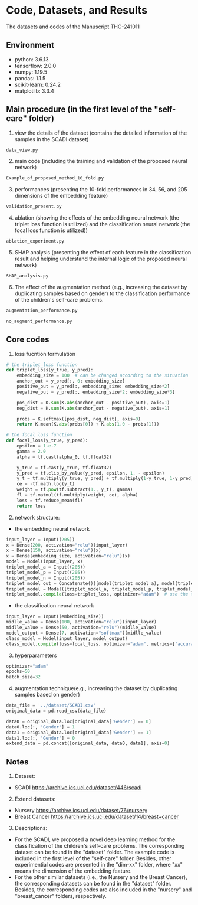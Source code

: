 # Code, Datasets, and Results
The datasets and codes of the Manuscript THC-241011

## Environment
* python: 3.6.13
* tensorflow: 2.0.0
* numpy: 1.19.5
* pandas: 1.1.5
* scikit-learn: 0.24.2
* matplotlib: 3.3.4
  
## Main procedure (in the first level of the "self-care" folder)
1. view the details of the dataset (contains the detailed information of the samples in the SCADI dataset)
```python
data_view.py
```
2. main code (including the training and validation of the proposed neural network)
```python
Example_of_proposed_method_10_fold.py
```
3. performances (presenting the 10-fold performances in 34, 56, and 205 dimensions of the embedding feature)
```python
validation_present.py
```
4. ablation (showing the effects of the embedding neural network (the triplet loss function is utilized) and the classification neural network (the focal loss function is utilized))
```python
ablation_experiment.py
```
5. SHAP analysis (presenting the effect of each feature in the classification result and helping understand the internal logic of the proposed neural network)
```python
SHAP_analysis.py
```
6. The effect of the augmentation method (e.g., increasing the dataset by duplicating samples based on gender) to the classification performance of the children's self-care problems.
```python
augmentation_performance.py

no_augment_performance.py
```

## Core codes
1. loss fucntion formulation
```python
# the triplet_loss function
def triplet_loss(y_true, y_pred):
    embedding_size = 100  # can be changed according to the situation
    anchor_out = y_pred[:, 0: embedding_size]
    positive_out = y_pred[:, embedding_size: embedding_size*2]
    negative_out = y_pred[:, embedding_size*2: embedding_size*3]

    pos_dist = K.sum(K.abs(anchor_out - positive_out), axis=1)
    neg_dist = K.sum(K.abs(anchor_out - negative_out), axis=1)

    probs = K.softmax([pos_dist, neg_dist], axis=0)
    return K.mean(K.abs(probs[0]) + K.abs(1.0 - probs[1]))

# the focal loss function
def focal_loss(y_true, y_pred):
    epsilon = 1.e-7
    gamma = 2.0
    alpha = tf.cast(alpha_0, tf.float32)

    y_true = tf.cast(y_true, tf.float32)
    y_pred = tf.clip_by_value(y_pred, epsilon, 1. - epsilon)
    y_t = tf.multiply(y_true, y_pred) + tf.multiply(1-y_true, 1-y_pred)
    ce = -tf.math.log(y_t)
    weight = tf.pow(tf.subtract(1., y_t), gamma)
    fl = tf.matmul(tf.multiply(weight, ce), alpha)
    loss = tf.reduce_mean(fl)
    return loss
```
2. network structure:
* the embedding neural network
```python
input_layer = Input((205))
x = Dense(200, activation="relu")(input_layer)
x = Dense(150, activation="relu")(x)
x = Dense(embedding_size, activation="relu")(x)
model = Model(input_layer, x)
triplet_model_a = Input((205))
triplet_model_p = Input((205))
triplet_model_n = Input((205))
triplet_model_out = Concatenate()([model(triplet_model_a), model(triplet_model_p), model(triplet_model_n)])
triplet_model = Model([triplet_model_a, triplet_model_p, triplet_model_n], triplet_model_out)
triplet_model.compile(loss=triplet_loss, optimizer="adam")  # use the triplet loss
```
* the classification neural network
```python
input_layer = Input((embedding_size))
midlle_value = Dense(100, activation="relu")(input_layer)
midlle_value = Dense(50, activation="relu")(midlle_value)
model_output = Dense(7, activation="softmax")(midlle_value)
class_model = Model(input_layer, model_output)
class_model.compile(loss=focal_loss, optimizer="adam", metrics=['accuracy', f1])  # use the focal loss
```

3. hyperparameters
```python
optimizer="adam"
epochs=50
batch_size=32
```

4. augmentation technique(e.g., increasing the dataset by duplicating samples based on gender)
```python
data_file = '../dataset/SCADI.csv'
original_data = pd.read_csv(data_file)

data0 = original_data.loc[original_data['Gender'] == 0]
data0.loc[:, 'Gender'] = 1
data1 = original_data.loc[original_data['Gender'] == 1]
data1.loc[:, 'Gender'] = 0
extend_data = pd.concat([original_data, data0, data1], axis=0)
```

## Notes
1. Dataset: 
* SCADI https://archive.ics.uci.edu/dataset/446/scadi

2. Extend datasets:
* Nursery https://archive.ics.uci.edu/dataset/76/nursery
* Breast Cancer https://archive.ics.uci.edu/dataset/14/breast+cancer

3. Descriptions:
* For the SCADI, we proposed a novel deep learning method for the classification of the children's self-care problems. The corresponding dataset can be found in the "dataset" folder. The example code is included in the first level of the "self-care" folder. Besides, other experimential codes are presented in the "dim-xx" folder, where "xx" means the dimension of the embedding feature.
* For the other similar datasets (i.e., the Nursery and the Breast Cancer), the corresponding datasets can be found in the "dataset" folder. Besides, the corresponding codes are also included in the "nursery" and "breast_cancer" folders, respectively. 
